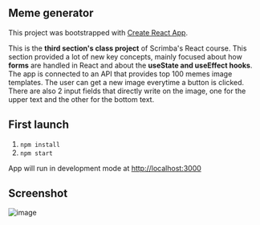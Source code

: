 ## Meme generator
This project was bootstrapped with [Create React App](https://github.com/facebook/create-react-app).<br>


This is the __third section's class project__ of Scrimba's React course. This section provided a lot of new key concepts, mainly focused about how **forms** are handled in React and about the **useState and useEffect hooks**. 
The app is connected to an API that provides top 100 memes image templates. The user can get a new image everytime a button is clicked. There are also 2 input fields that directly write on the image, one for the upper text and the other for the bottom text.
## First launch
1) `npm install`
2) `npm start`
   
App will run in development mode at [http://localhost:3000](http://localhost:3000) 

## Screenshot
![image](https://github.com/Mihairz/Scrimba-React-3-Meme_Generator/assets/101760974/00c21467-66ed-4d69-93fe-b29796a2ce18)
